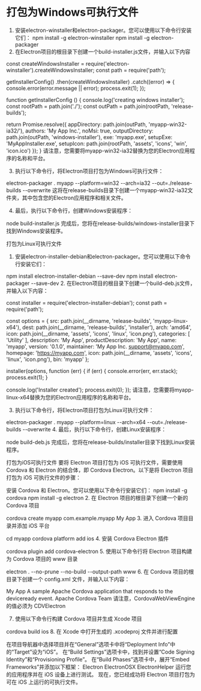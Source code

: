 # 打包为Windows可执行文件
1. 安装electron-winstaller和electron-packager。您可以使用以下命令行安装它们：
npm install -g electron-winstaller npm install -g electron-packager
2. 在Electron项目的根目录下创建一个build-installer.js文件，并输入以下内容

const createWindowsInstaller = require('electron-winstaller').createWindowsInstaller;
const path = require('path');

getInstallerConfig()
.then(createWindowsInstaller)
.catch((error) => {
  console.error(error.message || error);
  process.exit(1);
});

function getInstallerConfig () {
  console.log('creating windows installer');
  const rootPath = path.join('./');
  const outPath = path.join(rootPath, 'release-builds');

  return Promise.resolve({
    appDirectory: path.join(outPath, 'myapp-win32-ia32/'),
    authors: 'My App Inc.',
    noMsi: true,
    outputDirectory: path.join(outPath, 'windows-installer'),
    exe: 'myapp.exe',
    setupExe: 'MyAppInstaller.exe',
    setupIcon: path.join(rootPath, 'assets', 'icons', 'win', 'icon.ico')
  });
}
请注意，您需要将myapp-win32-ia32替换为您的Electron应用程序的名称和平台。

3. 执行以下命令行，将Electron项目打包为Windows可执行文件：

electron-packager . myapp --platform=win32 --arch=ia32 --out=./release-builds --overwrite
这将在release-builds目录下创建一个myapp-win32-ia32文件夹，其中包含您的Electron应用程序和相关文件。

4. 最后，执行以下命令行，创建Windows安装程序：

node build-installer.js
完成后，您将在release-builds/windows-installer目录下找到Windows安装程序。

打包为Linux可执行文件
1. 安装electron-installer-debian和electron-packager。您可以使用以下命令行安装它们：

npm install electron-installer-debian --save-dev
npm install electron-packager --save-dev
2. 在Electron项目的根目录下创建一个build-deb.js文件，并输入以下内容：

const installer = require('electron-installer-debian');
const path = require('path');

const options = {
  src: path.join(__dirname, 'release-builds', 'myapp-linux-x64'),
  dest: path.join(__dirname, 'release-builds', 'installer'),
  arch: 'amd64',
  icon: path.join(__dirname, 'assets', 'icons', 'linux', 'icon.png'),
  categories: [
    'Utility'
  ],
  description: 'My App',
  productDescription: 'My App',
  name: 'myapp',
  version: '0.1.0',
  maintainer: 'My App Inc. <support@myapp.com>',
  homepage: '<https://myapp.com>',
  icon: path.join(__dirname, 'assets', 'icons', 'linux', 'icon.png'),
  bin: 'myapp'
};

installer(options, function (err) {
  if (err) {
    console.error(err, err.stack);
    process.exit(1);
  }

  console.log('Installer created');
  process.exit(0);
});
请注意，您需要将myapp-linux-x64替换为您的Electron应用程序的名称和平台。

3. 执行以下命令行，将Electron项目打包为Linux可执行文件：

electron-packager . myapp --platform=linux --arch=x64 --out=./release-builds --overwrite
4. 最后，执行以下命令行，创建Linux安装程序：

node build-deb.js
完成后，您将在release-builds/installer目录下找到Linux安装程序。

打包为iOS可执行文件
要将 Electron 项目打包为 iOS 可执行文件，需要使用 Cordova 和 Electron 的结合体，即 Cordova Electron。以下是将 Electron 项目打包为 iOS 可执行文件的步骤：

安装 Cordova 和 Electron。您可以使用以下命令行安装它们：
npm install -g cordova
npm install -g electron
2. 在 Electron 项目的根目录下创建一个新的 Cordova 项目

cordova create myapp com.example.myapp My App
3. 进入 Cordova 项目目录并添加 iOS 平台

cd myapp
cordova platform add ios
4. 安装 Cordova Electron 插件

cordova plugin add cordova-electron
5. 使用以下命令行将 Electron 项目构建为 Cordova 项目的 www 目录

electron . --no-prune --no-build --output-path www
6. 在 Cordova 项目的根目录下创建一个 config.xml 文件，并输入以下内容：

<?xml version='1.0' encoding='utf-8'?>
<widget id="com.example.myapp" version="1.0.0" xmlns="<http://www.w3.org/ns/widgets>" xmlns:cdv="<http://cordova.apache.org/ns/1.0>">
  <name>My App</name>
  <description>
    A sample Apache Cordova application that responds to the deviceready event.
  </description>
  <author email="dev@cordova.apache.org" href="<http://cordova.io>">
    Apache Cordova Team
  </author>
  <content src="index.html" />
  <access origin="*" />
  <preference name="DisallowOverscroll" value="true" />
  <preference name="BackupWebStorage" value="none" />
  <preference name="SplashScreen" value="none" />
  <preference name="AutoHideSplashScreen" value="false" />
  <preference name="Orientation" value="portrait" />
  <preference name="Fullscreen" value="true" />
  <preference name="KeyboardDisplayRequiresUserAction" value="false" />
  <preference name="AllowBackForwardNavigationGestures" value="false" />
  <preference name="MediaPlaybackRequiresUserAction" value="false" />
  <preference name="AllowInlineMediaPlayback" value="false" />
  <preference name="BackupWebStorage" value="none" />
  <preference name="ShowTitle" value="false" />
  <preference name="ShowSplashScreenSpinner" value="false" />
  <preference name="CordovaWebViewEngine" value="CDVElectron" />
  <platform name="ios">
    <preference name="WKWebViewOnly" value="true" />
    <preference name="DisallowOverscroll" value="true" />
    <preference name="BackupWebStorage" value="none" />
    <preference name="SplashScreen" value="none" />
    <preference name="AutoHideSplashScreen" value="false" />
    <preference name="Orientation" value="portrait" />
    <preference name="Fullscreen" value="true" />
    <preference name="KeyboardDisplayRequiresUserAction" value="false" />
    <preference name="AllowBackForwardNavigationGestures" value="false" />
    <preference name="MediaPlaybackRequiresUserAction" value="false" />
    <preference name="AllowInlineMediaPlayback" value="false" />
    <preference name="BackupWebStorage" value="none" />
    <preference name="ShowTitle" value="false" />
    <preference name="ShowSplashScreenSpinner" value="false" />
    <preference name="CordovaWebViewEngine" value="CDVElectron" />
    <feature name="CDVElectron">
      <param name="ios-package" value="CDVElectron" />
    </feature>
  </platform>
</widget>
请注意，CordovaWebViewEngine 的值必须为 CDVElectron

7. 使用以下命令行构建 Cordova 项目并生成 Xcode 项目

cordova build ios
8. 在 Xcode 中打开生成的 .xcodeproj 文件并进行配置

在项目导航器中选择项目并在“General”选项卡中将“Deployment Info”中的“Target”设为“iOS”。
在“Build Settings”选项卡中，找到并设置“Code Signing Identity”和“Provisioning Profile”。
在“Build Phases”选项卡中，展开“Embed Frameworks”并添加以下框架：
Electron
ElectronOSX
ElectronHelper
运行您的应用程序并在 iOS 设备上进行测试。
现在，您已经成功将 Electron 项目打包为可在 iOS 上运行的可执行文件。